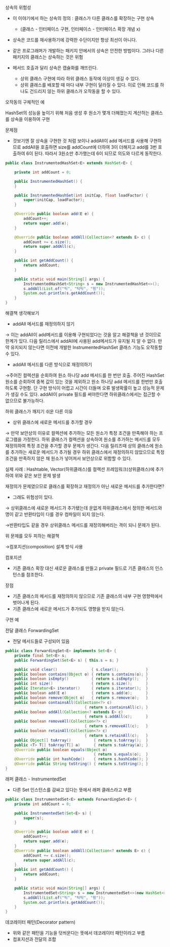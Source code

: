 상속의 위험성

- 이 이야기에서 하는 상속의 정의 : 클래스가 다른 클래스를 확장하는 구현 상속
    - (클래스 - 인터페이스 구현, 인터페이스 - 인터페이스 확장 개념 x)
- 상속은 코드를 재사용하기에 강력한 수단이지만 항상 최선이 아니다.
- 같은 프로그래머가 개발하는 패키지 안에서의 상속은 안전한 방법이다. 그러나 다른 패키지의 클래스는 상속하는 것은 위험

- 메서드 호출과 달리 상속은 캡슐화를 깨뜨린다.
    - 상위 클래스 구현에 따라 하위 클래스 동작에 이상이 생길 수 있다.
    - 상위 클래스를 배포할 때 마다 내부 구현이 달라질 수 있다. 이로 인해 코드를 하나도 건드리지 않는 하위 클래스가 오작동을 할 수 있다.

오작동의 구체적인 예

HashSet의 성능을 높이기 위해 처음 생성 후 원소가 몇개 더해졌는지 계산하는 클래스를 상속을 이용하여 구현

문제점

- 것보기엔 잘 상속을 구현한 것 처럼 보이나 addAll이 add 메서드를 사용해 구현하므로 addAll을 호출하면 size를 addCount에 더하여 3이 더해지고 add를 3번 호출하여 6이 된다. 따라서 3원소만 추가했는데 6이 되므로 의도와 다르게 동작한다.

```java
public class InstrumentedHashSet<E> extends HashSet<E> {

    private int addCount = 0;

    public InstrumentedHashSet() {
    }

    public InstrumentedHashSet(int initCap, float loadFactor) {
        super(initCap, loadFactor);
    }

    @Override public boolean add(E e) {
        addCount++;
        return super.add(e);
    }

    @Override public boolean addAll(Collection<? extends E> c) {
        addCount += c.size();
        return super.addAll(c);
    }

    public int getAddCount() {
        return addCount;
    }

    public static void main(String[] args) {
        InstrumentedHashSet<String> s = new InstrumentedHashSet<>();
        s.addAll(List.of("틱", "탁탁", "펑"));
        System.out.println(s.getAddCount());
    }
}
```

해결책 생각해보기

- addAll 메서드를 재정의하지 않기

→ 이는 addAll이 add메서드를 이용해 구현되었다는 것을 알고 해결책을 낸 것이므로 한계가 있다. 다음 릴리스에서 addAll에 사용된 add메서드가 유지될 지 알 수 없다. 만약 유지되지 않는다면 이전에 개발한 InstrumentedHashSet 클래스 기능도 오작동할 수 있다.

- addAll 메서드를 다른 방식으로 재정의하기

→주어진 컬렉션을 순회하여 원소 하나당 add 메서드를 한 번만 호출. 주어진 HashSet 원소를 순회하여 중복 값이 있는 것을 제외하고 원소 하나당 add 메서드를 한번만 호출하도록 구현함. 단 구현 방식이 어렵고 시간이 더들며 오류 발생확률이 높고 성능적 문제가 생길 수도 있다. addAll이 private 필드를 써야한다면 하위클래스에서는 접근할 수 없으므로 불가능하다.

하위 클래스가 깨지기 쉬운 다른 이유

- 상위 클래스에 새로운 메서드를 추가할 경우

→ 만약 보안상의 이유로 컬렉션에 추가하는 모든 원소가 특정 조건을 만족해야 하는 프로그램을 가정한다. 하위 클래스가 컬렉션을 상속하여 원소를 추가하는 메서드를 모두 재정의하여 특정 조건을 추가할 경우 문제가 생긴다. 다음 릴리즈때 상의 클래스에 원소를 추가하는 새로운 메서드가 추가될 경우 하위 클래스에서 재정의하지 않았으므로 특정 조건을 만족하지 않은 채 원소가 넣어져서 보안상으로 위함할 수 있다.

실제 사례 : Hashtable, Vector(하위클래스)를 컬렉션 프레임워크(상위클래스)에 추가하여 위와 같은 보안 문제 발생

재정의가 문제였으므로 클래스를 확장하고 재정의가 아닌 새로운 메서드를 추가한다면?

- 그래도 위험성이 있다.

→ 상위클래스에 새로운 메서드가 추가됐는데 운없게 하위클래스에서 정의한 메서드와 명이 같고 반환타입이 다를 경우 컴파일이 되지 않는다.

→반환타입도 같을 경우 상위클래스 메서드를 재정의해버리는 격이 되니 문제가 된다.

위 문제를 모두 피하는 해결책

→컴포지션(composition) 설계 방식 사용

컴포지션

- 기존 클래스 확장 대신 새로운 클래스를 만들고 private 필드로 기존 클래스의 인스턴스를 참조한다.

장점

- 기존 클래스의 메서드를 재정의하지 않으므로 기존 클래스의 내부 구현 영향력에서 벗어나게 된다.
- 기존 클래스에 새로운 메서드가 추가되도 영향을 받지 않는다.

구현 예

전달 클래스 ForwardingSet

- 전달 메서드들로 구성되어 있음

```java
public class ForwardingSet<E> implements Set<E> {
    private final Set<E> s;
    public ForwardingSet(Set<E> s) { this.s = s; }

    public void clear()               { s.clear();            }
    public boolean contains(Object o) { return s.contains(o); }
    public boolean isEmpty()          { return s.isEmpty();   }
    public int size()                 { return s.size();      }
    public Iterator<E> iterator()     { return s.iterator();  }
    public boolean add(E e)           { return s.add(e);      }
    public boolean remove(Object o)   { return s.remove(o);   }
    public boolean containsAll(Collection<?> c)
                                   { return s.containsAll(c); }
    public boolean addAll(Collection<? extends E> c)
                                   { return s.addAll(c);      }
    public boolean removeAll(Collection<?> c)
                                   { return s.removeAll(c);   }
    public boolean retainAll(Collection<?> c)
                                   { return s.retainAll(c);   }
    public Object[] toArray()          { return s.toArray();  }
    public <T> T[] toArray(T[] a)      { return s.toArray(a); }
    @Override public boolean equals(Object o)
                                       { return s.equals(o);  }
    @Override public int hashCode()    { return s.hashCode(); }
    @Override public String toString() { return s.toString(); }
}
```

래퍼 클래스 - InstrumentedSet

- 다른 Set 인스턴스를 감싸고 있다는 뜻에서 래퍼 클래스라고 부름

```java
public class InstrumentedSet<E> extends ForwardingSet<E> {
    private int addCount = 0;

    public InstrumentedSet(Set<E> s) {
        super(s);
    }

    @Override public boolean add(E e) {
        addCount++;
        return super.add(e);
    }
    @Override public boolean addAll(Collection<? extends E> c) {
        addCount += c.size();
        return super.addAll(c);
    }
    public int getAddCount() {
        return addCount;
    }

    public static void main(String[] args) {
        InstrumentedSet<String> s = new InstrumentedSet<>(new HashSet<>());
        s.addAll(List.of("틱", "탁탁", "펑"));
        System.out.println(s.getAddCount());
    }
}
```

데코레이터 패턴(Decorator pattern)

- 위와 같은 패턴을 기능을 덧씌운다는 뜻에서 데코레이터 패턴이라고 부름
- 컴포지션과 전달의 조합

